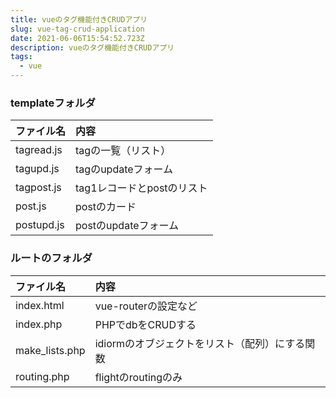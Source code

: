 ```yaml
---
title: vueのタグ機能付きCRUDアプリ
slug: vue-tag-crud-application
date: 2021-06-06T15:54:52.723Z
description: vueのタグ機能付きCRUDアプリ
tags:
  - vue
---
```

### templateフォルダ
|ファイル名|内容|
|:--|:--|
| tagread.js |tagの一覧（リスト）|
| tagupd.js |tagのupdateフォーム|
| tagpost.js |tag1レコードとpostのリスト|
| post.js |postのカード|
| postupd.js |postのupdateフォーム|

### ルートのフォルダ
|ファイル名|内容|
|:--|:--|
|index.html|vue-routerの設定など|
|index.php|PHPでdbをCRUDする|
|make_lists.php|idiormのオブジェクトをリスト（配列）にする関数|
|routing.php|flightのroutingのみ|
